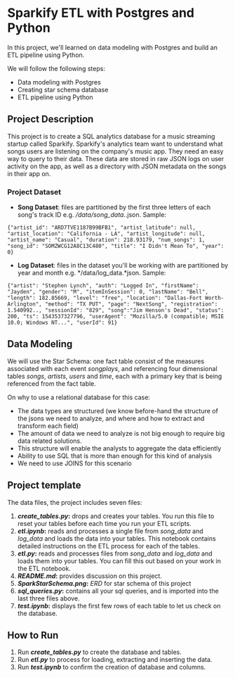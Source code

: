 # Sparkify ETL with Postgres and Python

In this project, we'll learned on data modeling with Postgres and build an ETL pipeline using Python.

We will follow the following steps:
- Data modeling with Postgres
- Creating star schema database
- ETL pipeline using Python

## Project Description

This project is to create a SQL analytics database for a music streaming startup called Sparkify. Sparkify's analytics team want to understand what songs users are listening on the company's music app. They need an easy way to query to their data. These data are stored in raw JSON logs on user activity on the app, as well as a directory with JSON metadata on the songs in their app on.


### Project Dataset

- **Song Dataset**: files are partitioned by the first three letters of each song's track ID e.g. */data/song_data.*.json. Sample:

```
{"artist_id": "ARD7TVE1187B99BFB1", "artist_latitude": null, "artist_location": "California - LA", "artist_longitude": null, "artist_name": "Casual", "duration": 218.93179, "num_songs": 1, "song_id": "SOMZWCG12A8C13C480", "title": "I Didn't Mean To", "year": 0}
```

- **Log Dataset**: files in the dataset you'll be working with are partitioned by year and month e.g. */data/log_data.*json. Sample:

```
{"artist": "Stephen Lynch", "auth": "Logged In", "firstName": "Jayden", "gender": "M", "itemInSession": 0, "lastName": "Bell", "length": 182.85669, "level": "free", "location": "Dallas-Fort Worth-Arlington", "method": "TX PUT", "page": "NextSong", "registration": 1.540992.., "sessionId": "829", "song":"Jim Henson's Dead", "status": 200, "ts": 1543537327796, "userAgent": "Mozilla/5.0 (compatible; MSIE 10.0; Windows NT...", "userId": 91}
```

## Data Modeling

We will use the Star Schema: 
one fact table consist of the measures associated with each event *songplays*, 
and  referencing four dimensional tables *songs*, *artists*, *users* and *time*, each with a primary key that is being referenced from the fact table.

On why to use a relational database for this case:

- The data types are structured (we know before-hand the structure of the jsons we need to analyze, and where and how to extract and transform each field)
- The amount of data we need to analyze is not big enough to require big data related solutions.
- This structure will enable the analysts to aggregate the data efficiently
- Ability to use SQL that is more than enough for this kind of analysis
- We need to use JOINS for this scenario


## Project template

The data files, the project includes seven files:
1. ***create_tables.py*:** drops and creates your tables. You run this file to reset your tables before each time you run your ETL scripts.
2. ***etl.ipynb*:** reads and processes a single file from *song_data* and *log_data* and loads the data into your tables. This notebook contains detailed instructions on the ETL process for each of the tables.
3. ***etl.py*:** reads and processes files from *song_data* and *log_data* and loads them into your tables. You can fill this out based on your work in the ETL notebook.
4. ***README.md*:** provides discussion on this project.
5. ***SparkStarSchema.png*:** *ERD* for star schema of this project
6. ***sql_queries.py*:** contains all your sql queries, and is imported into the last three files above.
7. ***test.ipynb*:** displays the first few rows of each table to let us check on the database.

## How to Run

1. Run ***create_tables.py*** to create the database and tables.
2. Run ***etl.py*** to process for loading, extracting and inserting the data.
3. Run ***test.ipynb*** to confirm the creation of database and columns.
